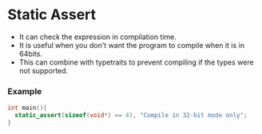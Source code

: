 # Static Assert

- It can check the expression in compilation time.
- It is useful when you don't want the program to compile when it is in
  64bits.
- This can combine with typetraits to prevent compiling if the types
  were not supported.

### Example
```cpp
int main(){
  static_assert(sizeof(void*) == 4), "Compile in 32-bit mode only";
}

